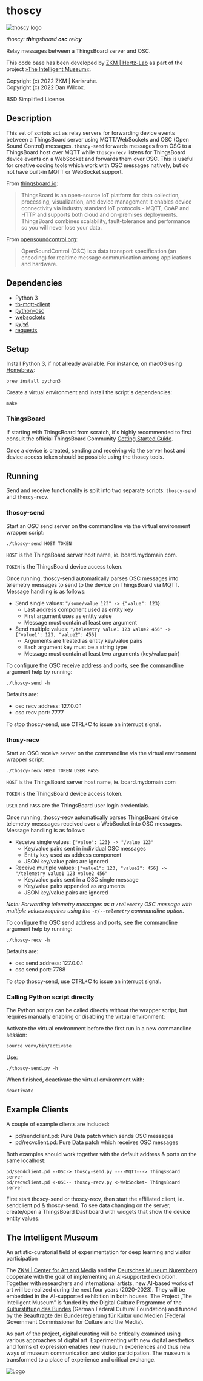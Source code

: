 thoscy
======

![thoscy logo](media/icon.png)

_thoscy: **th**ingsboard **osc** rela**y**_

Relay messages between a ThingsBoard server and OSC.

This code base has been developed by [ZKM | Hertz-Lab](https://zkm.de/en/about-the-zkm/organization/hertz-lab) as part of the project [»The Intelligent Museum«](#the-intelligent-museum). 

Copyright (c) 2022 ZKM | Karlsruhe.  
Copyright (c) 2022 Dan Wilcox.  

BSD Simplified License.

Description
-----------

This set of scripts act as relay servers for forwarding device events between a ThingsBoard server using MQTT/WebSockets and OSC (Open Sound Control) messages. `thoscy-send` forwards messages from OSC to a ThingsBoard host over MQTT while `thoscy-recv` listens for ThingsBoard device events on a WebSocket and forwards them over OSC. This is useful for creative coding tools which work with OSC messages natively, but do not have built-in MQTT or WebSocket support.

From [thingsboard.io](https://thingsboard.io):

>ThingsBoard is an open-source IoT platform for data collection, processing, visualization, and device management
>It enables device connectivity via industry standard IoT protocols - MQTT, CoAP and HTTP and supports both cloud and on-premises deployments. ThingsBoard combines scalability, fault-tolerance and performance so you will never lose your data.

From [opensoundcontrol.org](OpenSoundControl.org):

>OpenSoundControl (OSC) is a data transport specification (an encoding) for realtime message communication among applications and hardware.

Dependencies
------------

* Python 3
* [tb-mqtt-client](https://github.com/thingsboard/thingsboard-python-client-sdk)
* [python-osc](https://github.com/attwad/python-osc)
* [websockets](https://github.com/aaugustin/websockets)
* [pyjwt](https://github.com/jpadilla/pyjwt)
* [requests](https://github.com/psf/requests)

Setup
-----

Install Python 3, if not already available. For instance, on macOS using [Homebrew](http://brew.sh):

```shell
brew install python3
```

Create a virtual environment and install the script's dependencies:

```shell
make
```

### ThingsBoard

If starting with ThingsBoard from scratch, it's highly recommended to first consult the official ThingsBoard Community [Getting Started Guide](https://thingsboard.io/docs/getting-started-guides/helloworld/).

Once a device is created, sending and receiving via the server host and device access token should be possible using the thoscy tools.

Running
-------

Send and receive functionality is split into two separate scripts: `thoscy-send` and `thoscy-recv`.

### thoscy-send

Start an OSC send server on the commandline via the virtual environment wrapper script:

    ./thoscy-send HOST TOKEN

`HOST` is the ThingsBoard server host name, ie. board.mydomain.com.

`TOKEN` is the ThingsBoard device access token.

Once running, thoscy-send automatically parses OSC messages into telemetry messages to send to the device on ThingsBoard via MQTT. Message handling is as follows:

* Send single values: `"/some/value 123" -> {"value": 123}`
  - Last address component used as entity key
  - First argument uses as entity value
  - Message must contain at least one argument
* Send multiple values: `"/telemetry value1 123 value2 456" -> {"value1": 123, "value2": 456}`
  - Arguments are treated as entity key/value pairs
  - Each argument key must be a string type
  - Message must contain at least two arguments (key/value pair)

To configure the OSC receive address and ports, see the commandline argument help by running:

    ./thoscy-send -h

Defaults are:

* osc recv address: 127.0.0.1
* osc recv port: 7777

To stop thoscy-send, use CTRL+C to issue an interrupt signal.

### thosy-recv

Start an OSC receive server on the commandline via the virtual environment wrapper script:

    ./thoscy-recv HOST TOKEN USER PASS

`HOST` is the ThingsBoard server host name, ie. board.mydomain.com

`TOKEN` is the ThingsBoard device access token.

`USER` and `PASS` are the ThingsBoard user login credentials.

Once running, thoscy-recv automatically parses ThingsBoard device telemetry messsages received over a WebSocket into OSC messages. Message handling is as follows:

* Receive single values: `{"value": 123} -> "/value 123"`
  - Key/value pairs sent in individual OSC messages
  - Entity key used as address component
  - JSON key/value pairs are ignored
* Receive multiple values: `{"value1": 123, "value2": 456} -> "/telemetry value1 123 value2 456"`
  - Key/value pairs sent in a OSC single message
  - Key/value pairs appended as arguments
  - JSON key/value pairs are ignored

_Note: Forwarding telemetry messages as a `/telemetry` OSC message with multiple values requires using the `-t/--telemetry` commandline option._

To configure the OSC send address and ports, see the commandline argument help by running:

    ./thoscy-recv -h

Defaults are:

* osc send address: 127.0.0.1
* osc send port: 7788

To stop thoscy-send, use CTRL+C to issue an interrupt signal.

### Calling Python script directly

The Python scripts can be called directly without the wrapper script, but requires manually enabling or disabling the virtual environment:

Activate the virtual environment before the first run in a new commandline session:

    source venv/bin/activate

Use:

    ./thoscy-send.py -h

When finished, deactivate the virtual environment with:

    deactivate

Example Clients
---------------

A couple of example clients are included:

* pd/sendclient.pd: Pure Data patch which sends OSC messages
* pd/recvclient.pd: Pure Data patch which receives OSC messages

Both examples should work together with the default address & ports on the same localhost:

    pd/sendclient.pd --OSC-> thoscy-send.py ----MQTT---> ThingsBoard server
    pd/recvclient.pd <-OSC-- thoscy-recv.py <-WebSocket- ThingsBoard server

First start thoscy-send or thoscy-recv, then start the affiliated client, ie. sendclient.pd & thoscy-send. To see data changing on the server, create/open a ThingsBoard Dashboard with widgets that show the device entity values.

The Intelligent Museum
----------------------

An artistic-curatorial field of experimentation for deep learning and visitor participation

The [ZKM | Center for Art and Media](https://zkm.de/en) and the [Deutsches Museum Nuremberg](https://www.deutsches-museum.de/en/nuernberg/information/) cooperate with the goal of implementing an AI-supported exhibition. Together with researchers and international artists, new AI-based works of art will be realized during the next four years (2020-2023).  They will be embedded in the AI-supported exhibition in both houses. The Project „The Intelligent Museum” is funded by the Digital Culture Programme of the [Kulturstiftung des Bundes](https://www.kulturstiftung-des-bundes.de/en) (German Federal Cultural Foundation) and funded by the [Beauftragte der Bundesregierung für Kultur und Medien](https://www.bundesregierung.de/breg-de/bundesregierung/staatsministerin-fuer-kultur-und-medien) (Federal Government Commissioner for Culture and the Media).

As part of the project, digital curating will be critically examined using various approaches of digital art. Experimenting with new digital aesthetics and forms of expression enables new museum experiences and thus new ways of museum communication and visitor participation. The museum is transformed to a place of experience and critical exchange.

![Logo](media/Logo_ZKM_DMN_KSB.png)
